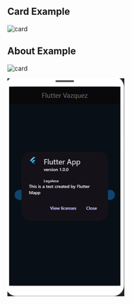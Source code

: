 ## Card Example
![card](Tarjeta_aca_bien_perrona_juejuejuejuejuekwiughefgophefgouejhdpriwqhfpodabfÃ±kwqsahcbÃ±kljsfhd.PNG)

## About Example
![card](Acerca_de.PNG)

![card](Legal.PNG)